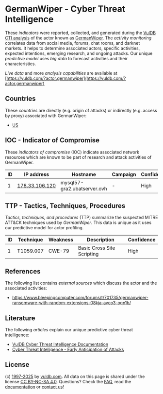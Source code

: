 # GermanWiper - Cyber Threat Intelligence

These _indicators_ were reported, collected, and generated during the [VulDB CTI analysis](https://vuldb.com/?kb.cti) of the actor known as [GermanWiper](https://vuldb.com/?actor.germanwiper). The _activity monitoring_ correlates data from social media, forums, chat rooms, and darknet markets. It helps to determine associated actors, specific activities, expected intentions, emerging research, and ongoing attacks. Our unique _predictive model_ uses _big data_ to forecast activities and their characteristics.

_Live data_ and more _analysis capabilities_ are available at [https://vuldb.com/?actor.germanwiper](https://vuldb.com/?actor.germanwiper)

## Countries

These _countries_ are directly (e.g. origin of attacks) or indirectly (e.g. access by proxy) associated with GermanWiper:

* [US](https://vuldb.com/?country.us)

## IOC - Indicator of Compromise

These _indicators of compromise_ (IOC) indicate associated network resources which are known to be part of research and attack activities of GermanWiper.

ID | IP address | Hostname | Campaign | Confidence
-- | ---------- | -------- | -------- | ----------
1 | [178.33.106.120](https://vuldb.com/?ip.178.33.106.120) | mysql57-gra2.ubatserver.ovh | - | High

## TTP - Tactics, Techniques, Procedures

_Tactics, techniques, and procedures_ (TTP) summarize the suspected MITRE ATT&CK techniques used by _GermanWiper_. This data is unique as it uses our predictive model for actor profiling.

ID | Technique | Weakness | Description | Confidence
-- | --------- | -------- | ----------- | ----------
1 | T1059.007 | CWE-79 | Basic Cross Site Scripting | High

## References

The following list contains _external sources_ which discuss the actor and the associated activities:

* https://www.bleepingcomputer.com/forums/t/701735/germanwiper-ransomware-with-random-extensions-08kja-avco3-oqn1b/

## Literature

The following _articles_ explain our unique predictive cyber threat intelligence:

* [VulDB Cyber Threat Intelligence Documentation](https://vuldb.com/?kb.cti)
* [Cyber Threat Intelligence - Early Anticipation of Attacks](https://www.scip.ch/en/?labs.20201022)

## License

(c) [1997-2025](https://vuldb.com/?kb.changelog) by [vuldb.com](https://vuldb.com/?kb.about). All data on this page is shared under the license [CC BY-NC-SA 4.0](https://creativecommons.org/licenses/by-nc-sa/4.0/). Questions? Check the [FAQ](https://vuldb.com/?kb.faq), read the [documentation](https://vuldb.com/?kb) or [contact us](https://vuldb.com/?contact)!
